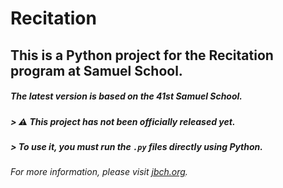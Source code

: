 # Recitation

## This is a Python project for the **Recitation** program at Samuel School.

##### The latest version is based on the 41st Samuel School.

##### > ⚠️ This project has not been officially released yet.  
##### > To use it, you must run the `.py` files directly using Python.

###### For more information, please visit [jbch.org](https://jbch.org).
